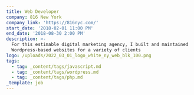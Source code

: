 ```yaml
---
title: Web Developer
company: 816 New York
company_link: 'https://816nyc.com/'
start_date: '2018-02-01 11:00 PM'
end_date: '2018-08-30 2:00 PM'
description: >-
  For this estimable digital marketing agency, I built and maintained
  Wordpress-based websites for a variety of clients
logo: /uploads/2022_03_01_logo_white_ny_web_blk_100.png
tags:
  - tag: _content/tags/javascript.md
  - tag: _content/tags/wordpress.md
  - tag: _content/tags/php.md
_template: job
---
```


